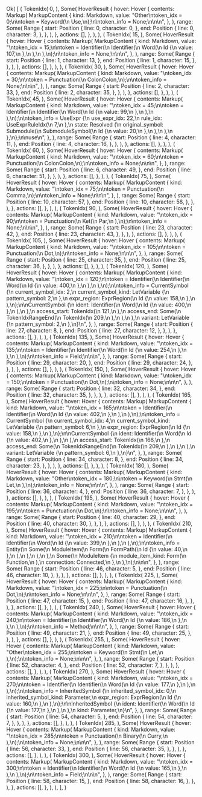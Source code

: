 Ok(
    [
        (
            TokenIdx(
                0,
            ),
            Some(
                HoverResult {
                    hover: Hover {
                        contents: Markup(
                            MarkupContent {
                                kind: Markdown,
                                value: "Other\ntoken_idx = 0;\n\ntoken = Keyword(\n    Use,\n);\n\ntoken_info = None;\n\n\n",
                            },
                        ),
                        range: Some(
                            Range {
                                start: Position {
                                    line: 0,
                                    character: 0,
                                },
                                end: Position {
                                    line: 0,
                                    character: 3,
                                },
                            },
                        ),
                    },
                    actions: [],
                },
            ),
        ),
        (
            TokenIdx(
                15,
            ),
            Some(
                HoverResult {
                    hover: Hover {
                        contents: Markup(
                            MarkupContent {
                                kind: Markdown,
                                value: "\ntoken_idx = 15;\n\ntoken = Identifier(\n    Identifier(\n        Word(\n            Id {\n                value: 107,\n            },\n        ),\n    ),\n);\n\ntoken_info = None;\n\n\n",
                            },
                        ),
                        range: Some(
                            Range {
                                start: Position {
                                    line: 1,
                                    character: 13,
                                },
                                end: Position {
                                    line: 1,
                                    character: 15,
                                },
                            },
                        ),
                    },
                    actions: [],
                },
            ),
        ),
        (
            TokenIdx(
                30,
            ),
            Some(
                HoverResult {
                    hover: Hover {
                        contents: Markup(
                            MarkupContent {
                                kind: Markdown,
                                value: "\ntoken_idx = 30;\n\ntoken = Punctuation(\n    ColonColon,\n);\n\ntoken_info = None;\n\n\n",
                            },
                        ),
                        range: Some(
                            Range {
                                start: Position {
                                    line: 2,
                                    character: 33,
                                },
                                end: Position {
                                    line: 2,
                                    character: 35,
                                },
                            },
                        ),
                    },
                    actions: [],
                },
            ),
        ),
        (
            TokenIdx(
                45,
            ),
            Some(
                HoverResult {
                    hover: Hover {
                        contents: Markup(
                            MarkupContent {
                                kind: Markdown,
                                value: "\ntoken_idx = 45;\n\ntoken = Identifier(\n    Identifier(\n        Word(\n            Id {\n                value: 99,\n            },\n        ),\n    ),\n);\n\ntoken_info = UseExpr {\n    use_expr_idx: 22,\n    rule_idx: UseExprRuleIdx(\n        7,\n    ),\n    state: Resolved {\n        original_symbol: Submodule(\n            SubmoduleSymbol(\n                Id {\n                    value: 20,\n                },\n            ),\n        ),\n    },\n};\n\nuse\n",
                            },
                        ),
                        range: Some(
                            Range {
                                start: Position {
                                    line: 4,
                                    character: 11,
                                },
                                end: Position {
                                    line: 4,
                                    character: 16,
                                },
                            },
                        ),
                    },
                    actions: [],
                },
            ),
        ),
        (
            TokenIdx(
                60,
            ),
            Some(
                HoverResult {
                    hover: Hover {
                        contents: Markup(
                            MarkupContent {
                                kind: Markdown,
                                value: "\ntoken_idx = 60;\n\ntoken = Punctuation(\n    ColonColon,\n);\n\ntoken_info = None;\n\n\n",
                            },
                        ),
                        range: Some(
                            Range {
                                start: Position {
                                    line: 6,
                                    character: 49,
                                },
                                end: Position {
                                    line: 6,
                                    character: 51,
                                },
                            },
                        ),
                    },
                    actions: [],
                },
            ),
        ),
        (
            TokenIdx(
                75,
            ),
            Some(
                HoverResult {
                    hover: Hover {
                        contents: Markup(
                            MarkupContent {
                                kind: Markdown,
                                value: "\ntoken_idx = 75;\n\ntoken = Punctuation(\n    Comma,\n);\n\ntoken_info = None;\n\n\n",
                            },
                        ),
                        range: Some(
                            Range {
                                start: Position {
                                    line: 10,
                                    character: 57,
                                },
                                end: Position {
                                    line: 10,
                                    character: 58,
                                },
                            },
                        ),
                    },
                    actions: [],
                },
            ),
        ),
        (
            TokenIdx(
                90,
            ),
            Some(
                HoverResult {
                    hover: Hover {
                        contents: Markup(
                            MarkupContent {
                                kind: Markdown,
                                value: "\ntoken_idx = 90;\n\ntoken = Punctuation(\n    Ket(\n        Par,\n    ),\n);\n\ntoken_info = None;\n\n\n",
                            },
                        ),
                        range: Some(
                            Range {
                                start: Position {
                                    line: 23,
                                    character: 42,
                                },
                                end: Position {
                                    line: 23,
                                    character: 43,
                                },
                            },
                        ),
                    },
                    actions: [],
                },
            ),
        ),
        (
            TokenIdx(
                105,
            ),
            Some(
                HoverResult {
                    hover: Hover {
                        contents: Markup(
                            MarkupContent {
                                kind: Markdown,
                                value: "\ntoken_idx = 105;\n\ntoken = Punctuation(\n    Dot,\n);\n\ntoken_info = None;\n\n\n",
                            },
                        ),
                        range: Some(
                            Range {
                                start: Position {
                                    line: 25,
                                    character: 35,
                                },
                                end: Position {
                                    line: 25,
                                    character: 36,
                                },
                            },
                        ),
                    },
                    actions: [],
                },
            ),
        ),
        (
            TokenIdx(
                120,
            ),
            Some(
                HoverResult {
                    hover: Hover {
                        contents: Markup(
                            MarkupContent {
                                kind: Markdown,
                                value: "\ntoken_idx = 120;\n\ntoken = Identifier(\n    Identifier(\n        Word(\n            Id {\n                value: 400,\n            },\n        ),\n    ),\n);\n\ntoken_info = CurrentSymbol {\n    current_symbol_idx: 2,\n    current_symbol_kind: LetVariable {\n        pattern_symbol: 2,\n    },\n    expr_region: ExprRegion(\n        Id {\n            value: 158,\n        },\n    ),\n};\n\nCurrentSymbol {\n    ident: Identifier(\n        Word(\n            Id {\n                value: 400,\n            },\n        ),\n    ),\n    access_start: TokenIdx(\n        121,\n    ),\n    access_end: Some(\n        TokenIdxRangeEnd(\n            TokenIdx(\n                209,\n            ),\n        ),\n    ),\n    variant: LetVariable {\n        pattern_symbol: 2,\n    },\n}\n",
                            },
                        ),
                        range: Some(
                            Range {
                                start: Position {
                                    line: 27,
                                    character: 8,
                                },
                                end: Position {
                                    line: 27,
                                    character: 12,
                                },
                            },
                        ),
                    },
                    actions: [],
                },
            ),
        ),
        (
            TokenIdx(
                135,
            ),
            Some(
                HoverResult {
                    hover: Hover {
                        contents: Markup(
                            MarkupContent {
                                kind: Markdown,
                                value: "\ntoken_idx = 135;\n\ntoken = Identifier(\n    Identifier(\n        Word(\n            Id {\n                value: 254,\n            },\n        ),\n    ),\n);\n\ntoken_info = Field;\n\n\n",
                            },
                        ),
                        range: Some(
                            Range {
                                start: Position {
                                    line: 29,
                                    character: 20,
                                },
                                end: Position {
                                    line: 29,
                                    character: 24,
                                },
                            },
                        ),
                    },
                    actions: [],
                },
            ),
        ),
        (
            TokenIdx(
                150,
            ),
            Some(
                HoverResult {
                    hover: Hover {
                        contents: Markup(
                            MarkupContent {
                                kind: Markdown,
                                value: "\ntoken_idx = 150;\n\ntoken = Punctuation(\n    Dot,\n);\n\ntoken_info = None;\n\n\n",
                            },
                        ),
                        range: Some(
                            Range {
                                start: Position {
                                    line: 32,
                                    character: 34,
                                },
                                end: Position {
                                    line: 32,
                                    character: 35,
                                },
                            },
                        ),
                    },
                    actions: [],
                },
            ),
        ),
        (
            TokenIdx(
                165,
            ),
            Some(
                HoverResult {
                    hover: Hover {
                        contents: Markup(
                            MarkupContent {
                                kind: Markdown,
                                value: "\ntoken_idx = 165;\n\ntoken = Identifier(\n    Identifier(\n        Word(\n            Id {\n                value: 402,\n            },\n        ),\n    ),\n);\n\ntoken_info = CurrentSymbol {\n    current_symbol_idx: 4,\n    current_symbol_kind: LetVariable {\n        pattern_symbol: 6,\n    },\n    expr_region: ExprRegion(\n        Id {\n            value: 158,\n        },\n    ),\n};\n\nCurrentSymbol {\n    ident: Identifier(\n        Word(\n            Id {\n                value: 402,\n            },\n        ),\n    ),\n    access_start: TokenIdx(\n        166,\n    ),\n    access_end: Some(\n        TokenIdxRangeEnd(\n            TokenIdx(\n                209,\n            ),\n        ),\n    ),\n    variant: LetVariable {\n        pattern_symbol: 6,\n    },\n}\n",
                            },
                        ),
                        range: Some(
                            Range {
                                start: Position {
                                    line: 34,
                                    character: 8,
                                },
                                end: Position {
                                    line: 34,
                                    character: 23,
                                },
                            },
                        ),
                    },
                    actions: [],
                },
            ),
        ),
        (
            TokenIdx(
                180,
            ),
            Some(
                HoverResult {
                    hover: Hover {
                        contents: Markup(
                            MarkupContent {
                                kind: Markdown,
                                value: "Other\ntoken_idx = 180;\n\ntoken = Keyword(\n    Stmt(\n        Let,\n    ),\n);\n\ntoken_info = None;\n\n\n",
                            },
                        ),
                        range: Some(
                            Range {
                                start: Position {
                                    line: 36,
                                    character: 4,
                                },
                                end: Position {
                                    line: 36,
                                    character: 7,
                                },
                            },
                        ),
                    },
                    actions: [],
                },
            ),
        ),
        (
            TokenIdx(
                195,
            ),
            Some(
                HoverResult {
                    hover: Hover {
                        contents: Markup(
                            MarkupContent {
                                kind: Markdown,
                                value: "\ntoken_idx = 195;\n\ntoken = Punctuation(\n    Dot,\n);\n\ntoken_info = None;\n\n\n",
                            },
                        ),
                        range: Some(
                            Range {
                                start: Position {
                                    line: 40,
                                    character: 29,
                                },
                                end: Position {
                                    line: 40,
                                    character: 30,
                                },
                            },
                        ),
                    },
                    actions: [],
                },
            ),
        ),
        (
            TokenIdx(
                210,
            ),
            Some(
                HoverResult {
                    hover: Hover {
                        contents: Markup(
                            MarkupContent {
                                kind: Markdown,
                                value: "\ntoken_idx = 210;\n\ntoken = Identifier(\n    Identifier(\n        Word(\n            Id {\n                value: 399,\n            },\n        ),\n    ),\n);\n\ntoken_info = Entity(\n    Some(\n        ModuleItem(\n            Form(\n                FormPath(\n                    Id {\n                        value: 40,\n                    },\n                ),\n            ),\n        ),\n    ),\n    Some(\n        ModuleItem {\n            module_item_kind: Form(\n                Function,\n            ),\n            connection: Connected,\n        },\n    ),\n);\n\n\n",
                            },
                        ),
                        range: Some(
                            Range {
                                start: Position {
                                    line: 46,
                                    character: 5,
                                },
                                end: Position {
                                    line: 46,
                                    character: 10,
                                },
                            },
                        ),
                    },
                    actions: [],
                },
            ),
        ),
        (
            TokenIdx(
                225,
            ),
            Some(
                HoverResult {
                    hover: Hover {
                        contents: Markup(
                            MarkupContent {
                                kind: Markdown,
                                value: "\ntoken_idx = 225;\n\ntoken = Punctuation(\n    Dot,\n);\n\ntoken_info = None;\n\n\n",
                            },
                        ),
                        range: Some(
                            Range {
                                start: Position {
                                    line: 47,
                                    character: 15,
                                },
                                end: Position {
                                    line: 47,
                                    character: 16,
                                },
                            },
                        ),
                    },
                    actions: [],
                },
            ),
        ),
        (
            TokenIdx(
                240,
            ),
            Some(
                HoverResult {
                    hover: Hover {
                        contents: Markup(
                            MarkupContent {
                                kind: Markdown,
                                value: "\ntoken_idx = 240;\n\ntoken = Identifier(\n    Identifier(\n        Word(\n            Id {\n                value: 186,\n            },\n        ),\n    ),\n);\n\ntoken_info = Method;\n\n\n",
                            },
                        ),
                        range: Some(
                            Range {
                                start: Position {
                                    line: 49,
                                    character: 21,
                                },
                                end: Position {
                                    line: 49,
                                    character: 25,
                                },
                            },
                        ),
                    },
                    actions: [],
                },
            ),
        ),
        (
            TokenIdx(
                255,
            ),
            Some(
                HoverResult {
                    hover: Hover {
                        contents: Markup(
                            MarkupContent {
                                kind: Markdown,
                                value: "Other\ntoken_idx = 255;\n\ntoken = Keyword(\n    Stmt(\n        Let,\n    ),\n);\n\ntoken_info = None;\n\n\n",
                            },
                        ),
                        range: Some(
                            Range {
                                start: Position {
                                    line: 52,
                                    character: 4,
                                },
                                end: Position {
                                    line: 52,
                                    character: 7,
                                },
                            },
                        ),
                    },
                    actions: [],
                },
            ),
        ),
        (
            TokenIdx(
                270,
            ),
            Some(
                HoverResult {
                    hover: Hover {
                        contents: Markup(
                            MarkupContent {
                                kind: Markdown,
                                value: "\ntoken_idx = 270;\n\ntoken = Identifier(\n    Identifier(\n        Word(\n            Id {\n                value: 177,\n            },\n        ),\n    ),\n);\n\ntoken_info = InheritedSymbol {\n    inherited_symbol_idx: 0,\n    inherited_symbol_kind: Parameter,\n    expr_region: ExprRegion(\n        Id {\n            value: 160,\n        },\n    ),\n};\n\nInheritedSymbol {\n    ident: Identifier(\n        Word(\n            Id {\n                value: 177,\n            },\n        ),\n    ),\n    kind: Parameter,\n}\n",
                            },
                        ),
                        range: Some(
                            Range {
                                start: Position {
                                    line: 54,
                                    character: 5,
                                },
                                end: Position {
                                    line: 54,
                                    character: 7,
                                },
                            },
                        ),
                    },
                    actions: [],
                },
            ),
        ),
        (
            TokenIdx(
                285,
            ),
            Some(
                HoverResult {
                    hover: Hover {
                        contents: Markup(
                            MarkupContent {
                                kind: Markdown,
                                value: "\ntoken_idx = 285;\n\ntoken = Punctuation(\n    Binary(\n        Curry,\n    ),\n);\n\ntoken_info = None;\n\n\n",
                            },
                        ),
                        range: Some(
                            Range {
                                start: Position {
                                    line: 56,
                                    character: 33,
                                },
                                end: Position {
                                    line: 56,
                                    character: 35,
                                },
                            },
                        ),
                    },
                    actions: [],
                },
            ),
        ),
        (
            TokenIdx(
                300,
            ),
            Some(
                HoverResult {
                    hover: Hover {
                        contents: Markup(
                            MarkupContent {
                                kind: Markdown,
                                value: "\ntoken_idx = 300;\n\ntoken = Identifier(\n    Identifier(\n        Word(\n            Id {\n                value: 165,\n            },\n        ),\n    ),\n);\n\ntoken_info = Field;\n\n\n",
                            },
                        ),
                        range: Some(
                            Range {
                                start: Position {
                                    line: 58,
                                    character: 15,
                                },
                                end: Position {
                                    line: 58,
                                    character: 16,
                                },
                            },
                        ),
                    },
                    actions: [],
                },
            ),
        ),
    ],
)